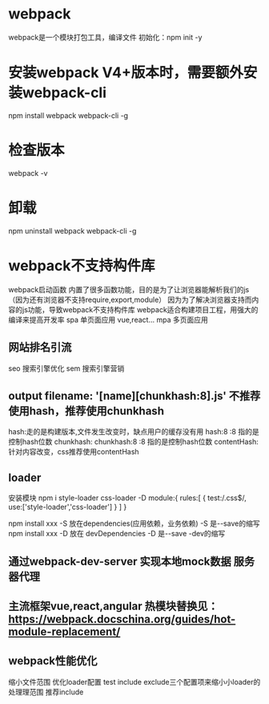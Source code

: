 # webpack
webpack是一个模块打包工具，编译文件
初始化：npm init -y
# 安装webpack V4+版本时，需要额外安装webpack-cli
npm install webpack webpack-cli -g
# 检查版本
webpack -v
# 卸载
npm uninstall webpack webpack-cli -g
# webpack不支持构件库
webpack启动函数 内置了很多函数功能，目的是为了让浏览器能解析我们的js（因为还有浏览器不支持require,export,module）
因为为了解决浏览器支持而内容的js功能，导致webpack不支持构件库
webpack适合构建项目工程，用强大的编译来提高开发率
spa 单页面应用 vue,react...
mpa 多页面应用
## 网站排名引流
seo 搜索引擎优化
sem 搜索引擎营销
## output filename: '[name][chunkhash:8].js' 不推荐使用hash，推荐使用chunkhash
hash:走的是构建版本,文件发生改变时，缺点用户的缓存没有用
hash:8 :8 指的是控制hash位数
chunkhash:
chunkhash:8 :8 指的是控制hash位数
contentHash: 针对内容改变，css推荐使用contentHash
## loader
安装模块 npm i style-loader css-loader -D
module:{
        rules:[
            {
                test:/\.css$/,
                use:['style-loader','css-loader']
            }
        ]
    }

npm install xxx -S 放在dependencies(应用依赖，业务依赖)      -S 是--save的缩写
npm install xxx -D 放在 devDependencies     -D 是--save -dev的缩写

## 通过webpack-dev-server 实现本地mock数据 服务器代理
## 主流框架vue,react,angular 热模块替换见：https://webpack.docschina.org/guides/hot-module-replacement/
## webpack性能优化
缩小文件范围
优化loader配置
test include exclude三个配置项来缩⼩小loader的处理理范围
推荐include
